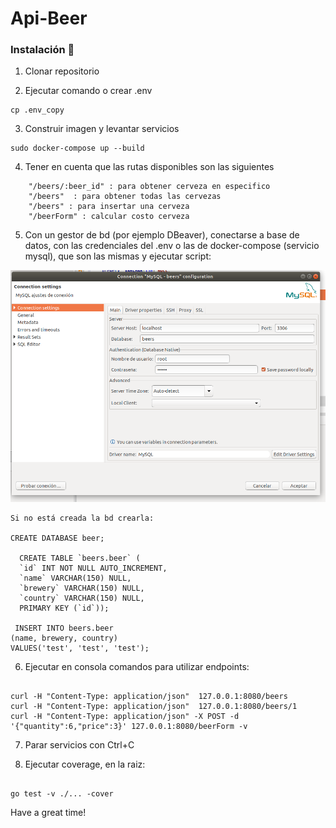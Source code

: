 # Api-Beer

### Instalación 🔧

1.  Clonar repositorio

2.  Ejecutar comando o crear .env

```
cp .env_copy

```

3.  Construir imagen y levantar servicios

```
sudo docker-compose up --build

```

4.  Tener en cuenta que las rutas disponibles son las siguientes

```
	"/beers/:beer_id" : para obtener cerveza en especifico
	"/beers"  : para obtener todas las cervezas
    "/beers" : para insertar una cerveza
	"/beerForm" : calcular costo cerveza

```

5.  Con un gestor de bd (por ejemplo DBeaver), conectarse a base de datos, con las credenciales del .env o las de docker-compose (servicio mysql), que son las mismas y ejecutar script:

![DB_IMAGE](images/db.png)

```
Si no está creada la bd crearla:

CREATE DATABASE beer;

  CREATE TABLE `beers.beer` (
  `id` INT NOT NULL AUTO_INCREMENT,
  `name` VARCHAR(150) NULL,
  `brewery` VARCHAR(150) NULL,
  `country` VARCHAR(150) NULL,
  PRIMARY KEY (`id`));
  
 INSERT INTO beers.beer
(name, brewery, country)
VALUES('test', 'test', 'test');

```


6.  Ejecutar en consola comandos para utilizar endpoints:

```

curl -H "Content-Type: application/json"  127.0.0.1:8080/beers
curl -H "Content-Type: application/json"  127.0.0.1:8080/beers/1
curl -H "Content-Type: application/json" -X POST -d '{"quantity":6,"price":3}' 127.0.0.1:8080/beerForm -v

```

7.  Parar servicios con Ctrl+C

8.  Ejecutar coverage, en la raiz:


```

go test -v ./... -cover 

```

Have a great time!